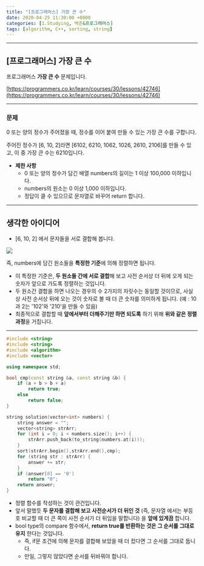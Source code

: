 ```yaml
---
title: "[프로그래머스] 가장 큰 수"
date: 2020-04-25 11:30:00 +0800
categories: [1.Studying, 백준&프로그래머스]
tags: [algorithm, C++, sorting, string]
---
```




------



## **[프로그래머스] 가장 큰 수**

프로그래머스 **가장 큰 수** 문제입니다.

[https://programmers.co.kr/learn/courses/30/lessons/42746](https://programmers.co.kr/learn/courses/30/lessons/42746)



------

### **문제**

0 또는 양의 정수가 주어졌을 때, 정수를 이어 붙여 만들 수 있는 가장 큰 수를 구합니다.

주어진 정수가 [6, 10, 2]라면 [6102, 6210, 1062, 1026, 2610, 2106]를 만들 수 있고, 이 중 가장 큰 수는 6210입니다.

* **제한 사항**
  * 0 또는 양의 정수가 담긴 배열 numbers의 길이는 1 이상 100,000 이하입니다.
  * numbers의 원소는 0 이상 1,000 이하입니다.
  * 정답이 클 수 있으므로 문자열로 바꾸어 return 합니다.

------

## **생각한 아이디어**

* [6, 10, 2] 에서 문자들을 서로 결합해 봅니다.

![](https://i.imgur.com/u7989kq.png)

즉, numbers에 담긴 원소들을 **특정한 기준**에 의해 정렬하면 됩니다.

* 이 특정한 기준은, **두 원소들 간에 서로 결합**해 보고 사전 순서상 더 뒤에 오게 되는 숫자가 앞으로 가도록 정렬하는 것입니다.
* 두 원소간 결합을 하면 나오는 경우의 수 2가지의 자릿수는 동일할 것이므로, 사실상 사전 순서상 뒤에 오는 것이 숫자로 볼 때 더 큰 숫자를 의미하게 됩니다. (예 : 10과 2는 '102'와 '210'을 만들 수 있음)
* 최종적으로 결합할 때 **앞에서부터 더해주기만 하면 되도록** 하기 위해 **위와 같은 정렬과정**을 거칩니다.

------

```c++
#include <string>
#include <string>
#include <algorithm>
#include <vector>

using namespace std;

bool cmp(const string &a, const string &b) {
    if (a + b > b + a)
        return true;
    else
        return false;
}

string solution(vector<int> numbers) {
	string answer = "";
	vector<string> strArr;
	for (int i = 0; i < numbers.size(); i++) {
		strArr.push_back(to_string(numbers.at(i)));
	}
	sort(strArr.begin(),strArr.end(),cmp);
	for (string str : strArr) {
		answer += str;
	}
	if (answer[0] == '0')
		return "0";
	return answer;
}
```

* 정렬 함수를 작성하는 것이 관건입니다.
* 앞서 말했듯 **두 문자를 결합해 보고 사전순서가 더 뒤인 것** (즉, 문자열 에서는 부등호 비교할 때 더 큰 쪽이 사전 순서가 더 뒤임을 말합니다) 을 **앞에 있게끔** 합니다.
* bool type의 compare 함수에서, **return true를 반환하는 것은 그 순서를 그대로 유지** 한다는 것입니다.
  * 즉, if문 조건에 의해 문자를 결합해 보았을 때 더 컸다면 그 순서를 그대로 둡니다.
  * 만일, 그렇지 않았다면 순서를 뒤바꿔야 합니다.